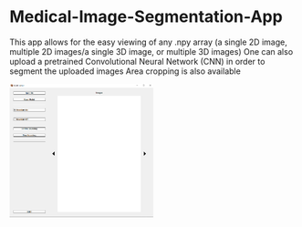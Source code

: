 # Medical-Image-Segmentation-App
This app allows for the easy viewing of any .npy array (a single 2D image, multiple 2D images/a single 3D image, or multiple 3D images)
One can also upload a pretrained Convolutional Neural Network (CNN) in order to segment the uploaded images
Area cropping is also available


<img src="app-image.png" height="50%" width="50%">
